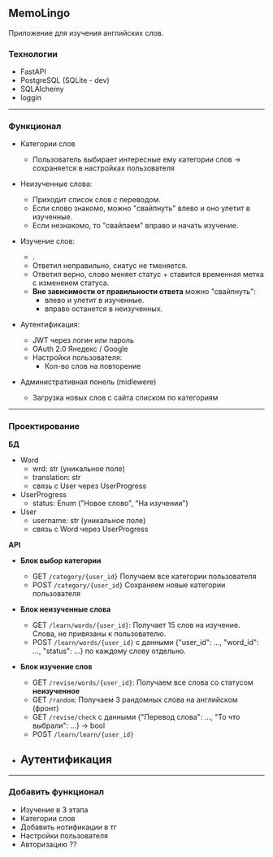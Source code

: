 ## MemoLingo
Приложение для изучения английских слов.
### Технологии
- FastAPI
- PostgreSQL (SQLite - dev)
- SQLAlchemy
- loggin
***
### Функционал
- Категории слов
  - Пользователь выбирает интересные ему категории слов -> сохраняется в настройках пользователя

- Неизученные слова:
    - Приходит список слов c переводом.
    - Если слово знакомо, можно "свайпнуть" влево и оно улетит в изученные.
    - Если незнакомо, то "свайпаем" вправо и начать изучение.
- Изучение слов:
    - . 
    - Ответил неправильно, сиатус не тменяется.
    - Ответил верно, слово меняет статус + ставится временная метка с изменеием статуса. 
    - **Вне зависимости от правильности ответа** можно "свайпнуть":
      - влево и улетит в изученные.
      - вправо останется в неизученных.
- Аутентификация:
  - JWT через логин или пароль
  - OAuth 2.0 Янедекс / Google
  - Настройки пользователя:
    - Кол-во слов на повторение
- Административная понель (midlewere)
  - Загрузка новых слов c сайта списком по категориям
***
### Проектирование

**БД**
- Word
  - wrd: str (уникальное поле)
  - translation: str
  - связь с User через UserProgress
- UserProgress
  - status: Enum ("Новое слово", "На изучении")
- User
    - username: str (уникальное поле)
    - связь с Word через UserProgress

**API**
- **Блок выбор категории**
  - GET `/category/{user_id}` Получаем все категории пользователя 
  - POST `/category/{user_id}` Сохраняем новые категории пользователя

- **Блок неизученные слова**
  - GET `/learn/words/{user_id}`: Получает 15 слов на изучение. Слова, не привязаны к пользователю.
  - POST `/learn/words/{user_id}` с данными {"user_id": ..., "word_id": ..., "status": ...} по каждому слову отдельно.

- **Блок изучение слов**
  - GET `/revise/words/{user_id}`: Получаем все слова со статусом **неизученное**
  - GET `/random`: Получаем 3 рандомных слова на английском (фронт)
  - GET `/revise/check` с данными {"Перевод слова": ..., "То что выбрали": ...} -> bool 
  - POST `/learn/learn/{user_id}`
- **Аутентификация**
  - 
***
### Добавить функционал

- Изучение в 3 этапа
- Категории слов
- Добавить нотификации в тг
- Настройки пользователя
- Авторизацию ??

